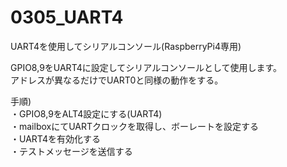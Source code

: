 # 0305_UART4

UART4を使用してシリアルコンソール(RaspberryPi4専用)

GPIO8,9をUART4に設定してシリアルコンソールとして使用します。  
アドレスが異なるだけでUART0と同様の動作をする。

手順)  
・GPIO8,9をALT4設定にする(UART4)  
・mailboxにてUARTクロックを取得し、ボーレートを設定する  
・UART4を有効化する  
・テストメッセージを送信する
